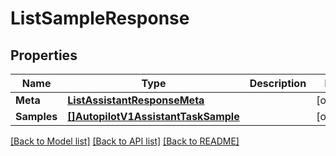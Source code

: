 # ListSampleResponse

## Properties

Name | Type | Description | Notes
------------ | ------------- | ------------- | -------------
**Meta** | [**ListAssistantResponseMeta**](ListAssistantResponse_meta.md) |  | [optional] 
**Samples** | [**[]AutopilotV1AssistantTaskSample**](autopilot.v1.assistant.task.sample.md) |  | [optional] 

[[Back to Model list]](../README.md#documentation-for-models) [[Back to API list]](../README.md#documentation-for-api-endpoints) [[Back to README]](../README.md)


